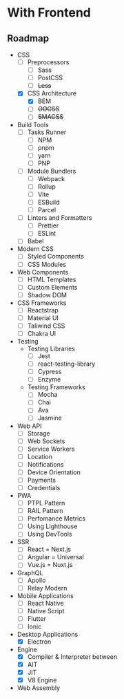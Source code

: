 # With Frontend

## Roadmap

- CSS
	- [ ] Preprocessors
		- [ ] Sass
		- [ ] PostCSS
		- [ ] ~~Less~~
	- [X] CSS Architecture
		- [X] BEM
		- [ ] ~~OOCSS~~
		- [ ] ~~SMACSS~~
- Build Tools
	- [ ] Tasks Runner
		- [ ] NPM
		- [ ] pnpm
		- [ ] yarn
		- [ ] PNP
	- [ ] Module Bundlers
		- [ ] Webpack
		- [ ] Rollup
		- [ ] Vite
		- [ ] ESBuild
		- [ ] Parcel
	- [ ] Linters and Formatters
		- [ ] Prettier
		- [ ] ESLint
	- [ ] Babel
- Modern CSS
	- [ ] Styled Components
	- [ ] CSS Modules
- Web Components
	- [ ] HTML Templates
	- [ ] Custom Elements
	- [ ] Shadow DOM
- CSS Frameworks
	- [ ] Reactstrap
	- [ ] Material UI
	- [ ] Taliwind CSS
	- [ ] Chakra UI
- Testing
	- Testing Libraries
		- [ ] Jest
		- [ ] react-testing-library
		- [ ] Cypress
		- [ ] Enzyme
	- Testing Frameworks
		- [ ] Mocha
		- [ ] Chai
		- [ ] Ava
		- [ ] Jasmine
- Web API
	- [ ] Storage
	- [ ] Web Sockets
	- [ ] Service Workers
	- [ ] Location
	- [ ] Notifications
	- [ ] Device Orientation
	- [ ] Payments
	- [ ] Credentials
- PWA
	- [ ] PTPL Pattern
	- [ ] RAIL Pattern
	- [ ] Perfomance Metrics
	- [ ] Using Lighthouse
	- [ ] Using DevTools
- SSR
	- [ ] React = Next.js
	- [ ] Angular = Universal
	- [ ] Vue.js = Nuxt.js
- GraphQL
	- [ ] Apollo
	- [ ] Relay Modern
- Mobile Applications
	- [ ] React Native
	- [ ] Native Script
	- [ ] Flutter
	- [ ] Ionic
- Desktop Applications
	- [X] Electron
- Engine
	- [X] Compiler & Interpreter between
	- [X] AIT
	- [X] JIT
	- [X] V8 Engine
- Web Assembly
